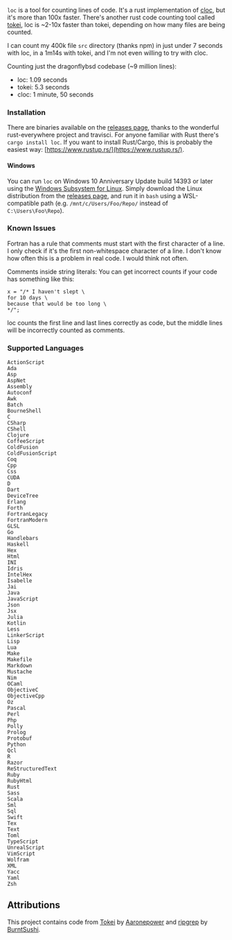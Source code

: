 `loc` is a tool for counting lines of code. It's a rust implementation of [cloc](http://cloc.sourceforge.net/), but it's more than 100x faster. There's another rust code counting tool called [tokei](https://github.com/Aaronepower/tokei), loc is ~2-10x faster than tokei, depending on how many files are being counted.

I can count my 400k file `src` directory (thanks npm) in just under 7 seconds with loc, in a 1m14s with tokei, and I'm not even willing to try with cloc.

Counting just the dragonflybsd codebase (~9 million lines):
  - loc: 1.09 seconds
  - tokei: 5.3 seconds
  - cloc: 1 minute, 50 seconds

### Installation

There are binaries available on the [releases page](https://github.com/cgag/loc/releases), thanks to the wonderful rust-everywhere project and travisci. For anyone familiar with Rust there's `cargo install loc`.
If you want to install Rust/Cargo, this is probably the easiest way: [https://www.rustup.rs/](https://www.rustup.rs/).

#### Windows

You can run `loc` on Windows 10 Anniversary Update build 14393 or later using the [Windows Subsystem for Linux](https://msdn.microsoft.com/de-de/commandline/wsl/install_guide?f=255&MSPPError=-2147217396). Simply download the Linux distribution from the [releases page](https://github.com/cgag/loc/releases), and run it in `bash` using a WSL-compatible path (e.g. `/mnt/c/Users/Foo/Repo/` instead of `C:\Users\Foo\Repo`).

### Known Issues
Fortran has a rule that comments must start with the first character of a line. I only check if it's the first non-whitespace character of a line. I don't know
how often this is a problem in real code.  I would think not often.

Comments inside string literals: You can get incorrect counts if your code has something like this:

```
x = "/* I haven't slept \ 
for 10 days \
because that would be too long \
*/";
```

loc counts the first line and last lines correctly as code, but the middle
lines will be incorrectly counted as comments.

### Supported Languages

```
ActionScript
Ada
Asp
AspNet
Assembly
Autoconf
Awk
Batch
BourneShell
C
CSharp
CShell
Clojure
CoffeeScript
ColdFusion
ColdFusionScript
Coq
Cpp
Css
CUDA
D
Dart
DeviceTree
Erlang
Forth
FortranLegacy
FortranModern
GLSL
Go
Handlebars
Haskell
Hex
Html
INI
Idris
IntelHex
Isabelle
Jai
Java
JavaScript
Json
Jsx
Julia
Kotlin
Less
LinkerScript
Lisp
Lua
Make
Makefile
Markdown
Mustache
Nim
OCaml
ObjectiveC
ObjectiveCpp
Oz
Pascal
Perl
Php
Polly
Prolog
Protobuf
Python
Qcl
R
Razor
ReStructuredText
Ruby
RubyHtml
Rust
Sass
Scala
Sml
Sql
Swift
Tex
Text
Toml
TypeScript
UnrealScript
VimScript
Wolfram
XML
Yacc
Yaml
Zsh
```

## Attributions

This project contains code from [Tokei](https://github.com/Aaronepower/tokei) by [Aaronepower](https://github.com/Aaronepower) and [ripgrep](https://github.com/BurntSushi/ripgrep) by [BurntSushi](https://github.com/BurntSushi).
